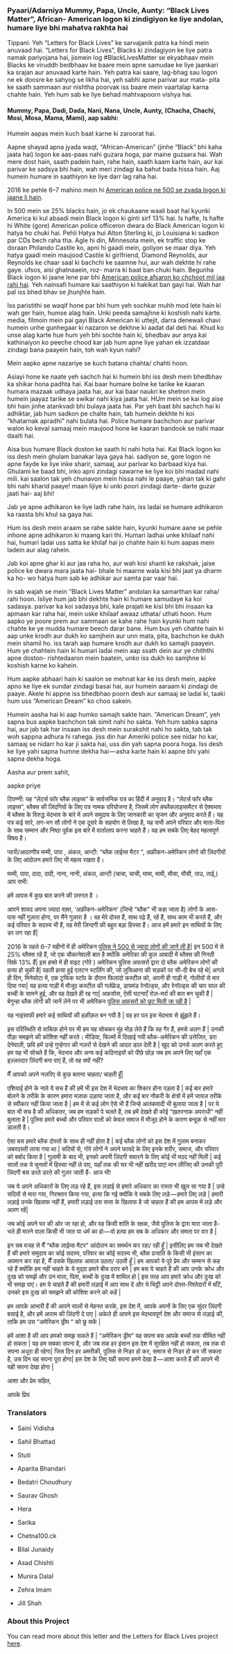 ### Pyaari/Adarniya Mummy, Papa, Uncle, Aunty: “Black Lives Matter”, African- American logon ki zindigiyon ke liye andolan, humare liye bhi mahatva rakhta hai

Tippani: Yeh “Letters for Black Lives” ke sarvajanik patra ka hindi mein anuvaad hai. “Letters for Black Lives”, Blacks ki zindagiyon ke liye patra namak pariyojana hai, jismein log #BlackLivesMatter se ekyabhaav mein Blacks ke viruddh bedbhaav ke baare mein apne samudae ke liye jaankari ka srajan aur anuvaad karte hain. Yeh patra kai saare, lag-bhag sau logon ne ek doosre ke sahyog se likha hai, yeh sabhi apne parivar aur mata- pita ke saath sammaan aur nishtha poorvak iss baare mein vaartalap karna chahte hain. Yeh hum sab ke liye behad mahtvapoorn vishya hai.

#### Mummy, Papa, Dadi, Dada, Nani, Nana, Uncle, Aunty, (Chacha, Chachi, Mosi, Mosa, Mama, Mami), aap sabhi:

Humein aapas mein kuch baat karne ki zaroorat hai.

Aapne shayad apna jyada waqt, “African-American” (jinhe “Black” bhi kaha jaata hai) logon ke aas-paas nahi guzara hoga, par maine guzaara hai. Wah mere dost hain, saath padein hain, rahe hain, saath kaam karte hain, aur kai parivar ke sadsya bhi hain, wah meri zindagi ka bahut bada hissa hain. Aaj humein humare in saathiyon ke liye darr lag raha hai.

2016 ke pehle 6–7 mahino mein hi [American police ne 500 se zyada logon ki jaane li hain](https://www.washingtonpost.com/graphics/national/police-shootings-2016/).

In 500 mein se 25% blacks hain, jo ek chaukaane waali baat hai kyunki America ki kul abaadi mein Black logon ki ginti sirf 13% hai. Is hafte, Is hafte hi White (gore) American police officeron dwara do Black American logon ki hatya ho chuki hai. Pehli Hatya hui Alton Sterling ki, jo Louisiana ki sadkon par CDs bech raha tha. Agle hi din, Minnesota mein, ek traffic stop ke doraan Philando Castile ko, apni hi gaadi mein, goliyon se maar diya. Yeh hatya gaadi mein maujood Castile ki girlfriend, Diamond Reynolds, aur Reynolds ke chaar saal ki bachchi ke saamne hui, aur wah dekhte hi rahe gaye. ufsos, aisi ghatnaaein, roz- marra ki baat ban chuki hain. Begunha Black logon ki jaane lene par bhi [American police afsaron ko chchoot mil jaa rahi hai](http://www.washingtonpost.com/sf/investigative/2015/04/11/thousands-dead-few-prosecuted/). Yeh nainsafi humare kai saathiyon ki hakikat ban gayi hai. Wah har pal iss bhed bhav se jhunjhte hain.

Iss paristithi se waqif hone par bhi hum yeh sochkar muhh mod lete hain ki wah ger hain, humse alag hain. Unki peeda samajhne ki koshish nahi karte. media, filmoin mein pai gayi Black American ki uttejit, darra denewali chavi humein unhe gunhegaar ki nazaron se dekhne ki aadat dal deti hai. Khud ko unse alag karte hue hum yeh bhi sochte hain ki, bhedbav aur anya kai kathinaiyon ko peeche chood kar jab hum apne liye yahan ek izzatdaar zindagi bana paayein hain, toh wah kyun nahi?

Mein aapko apne nazariye se kuch batana chahta/ chahti hoon.

Asiayi hone ke naate yeh sachch hai ki humein bhi iss desh mein bhedbhav ka shikar hona padhta hai. Kai baar humare bolne ke tarike ke kaaran humara mazaak udhaya jaata hai, aur kai baar naukri ke shetron mein humein jaayaz tarike se swikar nahi kiya jaata hai. HUm mein se kai log aise bhi hain jinhe atankvadi bhi bulaya jaata hai. Par yeh baat bhi sachch hai ki adhiktar, jab hum sadkon pe chalte hain, tab humein dekhte hi koi “khatarnak apradhi” nahi bulata hai. Police humare bachchon aur parivar walon ko keval samaaj mein maujood hone ke kaaran bandook se nahi maar daalti hai.

Aisa bus humare Black doston ke saath hi nahi hota hai. Kai Black logon ko iss desh mein ghulam banakar laya gaya hai. sadiyon se, gore logon ne apne fayde ke liye inke sharir, samaaj, aur parivar ko barbaad kiya hai. Ghulami ke baad bhi, inko apni zindagi sawarne ke liye koi bhi madad nahi mili. kai saalon tak yeh chunavon mein hissa nahi le paaye, yahan tak ki gahr bhi nahi kharid paaye! maan lijiye ki unki poori zindagi darte- darte guzar jaati hai- aaj bhi!

Jab ye apne adhikaron ke liye ladh rahe hain, iss ladai se humare adhikaron ka raasta bhi khul sa gaya hai.

Hum iss desh mein araam se rahe sakte hain, kyunki humare aane se pehle inhone apne adhikaron ki maang kari thi. Humari ladhai unke khilaaf nahi hai, humari ladai uss satta ke khilaf hai jo chahte hain ki hum aapas mein ladein aur alag rahein.

Jab koi apne ghar ki aur jaa raha ho, aur wah kisi shanti ke rakshak, jaise police ke dwara mara jaata hai- bhale hi maarne wala kisi bhi jaat ya dharm ka ho- wo hatya hum sab ke adhikar aur samta par vaar hai.

In sab wajah se mein “Black Lives Matter” andolan ka samarthan kar raha/ rahi hoon. Isliye hum jab bhi dekhte hain ki humare samudaye ka koi sadasya. parivar ka koi sadasya bhi, kale prajati ke kisi bhi bhi insaan ka apmaan kar raha hai, mein uske khilaaf awaaz uthata/ uthati hoon. Hum aapko ye poore prem aur sammaan se kahe rahe hain kyunki hum nahi chahte ke ye mudda humare beech darar bane. Hum bus yeh chahte hain ki aap unke krodh aur dukh ko samjhein aur unn mata, pita, bachchon ke dukh mein shamil ho. iss tarah aap humare krodh aur dukh ko samajh paayein. Hum ye chahtein hain ki humari ladai mein aap ssath dein aur ye chiththi apne doston- rishtedaaron mein baatein, unko iss dukh ko samjhne ki koshish karne ko kahein.

Hum aapke abhaari hain ki saalon se mehnat kar ke iss desh mein, aapke apno ke liye ek sundar zindagi basai hai, aur humein aaraam ki zindagi de paaye. Akele hi appne iss bhedbhao poorn desh aur samaaj se ladai ki, taaki hum uss “American Dream” ko choo sakein.

Humein aasha hai ki aap humko samajh sakte hain. “American Dream”, yeh sapna bus aapke bachchon tak simit nahi ho sakta. Yeh hum sabka sapna hai, aur jab tak har insaan iss desh mein surakshit nahi ho sakta, tab tak woh sappna adhura hi rahega. jiss din har Ameriki police see nidar ho kar, samaaj se nidarr ho kar ji sakta hai, uss din yah sapna poora hoga. Iss desh ke liye yahi sapna humne dekha hai — asha karte hain ki aapne bhi yahi sapna dekha hoga.

Aasha aur prem sahit,

aapke priye

टिपण्णी: यह “लेटर्स फॉर ब्लैक लाइव्स” के सार्वजनिक पत्र का हिंदी में अनुवाद है। “लेटर्स फॉर ब्लैक लाइव्स”, ब्लैक्स की ज़िंदगियों के लिए पत्र नामक परियोजना है, जिसमें लोग #ब्लैकलाइव्समैटर से ऐक्यभाव में ब्लैक्स के विरुद्ध भेदभाव के बारे में अपने समुदाय के लिए जानकारी का सृजन और अनुवाद करते हैं। यह पत्र कई सारे, लग-भग सौ लोगों ने एक दूसरे के सहयोग से लिखा है, यह सभी अपने परिवार और माता-पिता के साथ सम्मान और निष्ठा पूर्वक इस बारे में वार्तालाप करना चाहते हैं। यह हम सबके लिए बेहद महत्वपूर्ण विषय है।

प्यारी/आदरणीय मम्मी, पापा , अंकल, आन्टी: “ब्लैक लाईव्स मैटर ”, अफ्रीकन-अमेरिकन लोगों की ज़िंदगीयों के लिए आंदोलन हमारे लिए भी महत्व रखता है।

मम्मी, पापा, दादा, दादी, नाना, नानी, अंकल, आन्टी (चाचा, चाची, मामा, मामी, मौसा, मौसी, ताउ, ताई,) आप सभी:

हमें आपस में कुछ बात करने की ज़रुरत है ।

आपने शायद अपना ज़्यादा वक़्त, ‘अफ्रीकन-अमेरिकन’ (जिन्हे “ब्लैक” भी कहा जाता है) लोगों के आस- पास नहीं गुज़ारा होगा, पर मैंने गुज़ारा है । वह मेरे दोस्त हैं, साथ पढ़े हैं, रहें हैं, साथ काम भी करते हैं, और कई परिवार के सदस्य भी हैं, वह मेरी ज़िन्दगी की बहुत बड़ा हिस्सा हैं। आज हमें हमारे इन साथियों के लिए डर लग रहा हैं|

2016 के पहले 6–7 महीनों में ही अमेरिकन [पुलिस ने 500 से ज़्यादा लोगों की जानें ली है](https://www.washingtonpost.com/graphics/national/police-shootings-2016/)| इन 500 में से 25% ब्लैक्स रहें हैं, जो एक चौकानेवाली बात है क्योंकि अमेरिका की कुल आबादी में ब्लैक्स की गिनती सिर्फ़ 13% हैं| इस हफ्ते में ही वाइट (गोरे ) अमेरिकन पुलिस अफसरों द्वारा दो ब्लैक अमेरिकन लोगों की हत्या हो चुकी है| पहली हत्या हुई एलटन स्टर्लिंग की, जो लुसिआना की सड़कों पर सी-दी बेच रहे थे| अगले ही दिन, मिनेसोटा में, एक ट्रफिक स्टॉप के दौरान फिलांदो कस्टील को, अपनी ही गाड़ी में, गोलीयों से मार दिया गया| यह हत्या गाड़ी में मौजूद कस्टील की गर्लफ्रेंड, डायमंड रेनॉल्ड्स, और रेनॉल्ड्स की चार साल की बच्ची के सामने हुई, और वह देखते ही रह गए| अफ़सोस, ऐसी घटनाएँ रोज़-मर्रा की बात बन चुकी हैं | बेगुन्हा ब्लैक लोगों की जानें लेने पर भी अमेरिकन [पुलिस अफसरों को छूट मिली जा रही है](http://www.washingtonpost.com/sf/investigative/2015/04/11/thousands-dead-few-prosecuted/) |

यह नाइंसाफी हमारे कई साथियों की हक़ीक़त बन गयी है | वह हर पल इस भेदभाव से झूंझते हैं।

इस परिस्थिति से वाकिफ़ होने पर भी हम यह सोचकर मुंह मोड़ लेते हैं कि वह गैर हैं, हमसे अलग हैं | उनकी पीड़ा समझने की कोशिश नहीं करते। मीडिया, फिल्मों में दिखाई गयी ब्लैक-अमेरिकन की उत्तेजित, डरा देनेवाली, छवि हमें उन्हे गुन्हेगार की नज़रों से देखने की आदत डाल देती है | खुद को उनसे अलग करते हुए हम यह भी सोचते हैं कि, भेदभाव और अन्य कई कठिनाइयों को पीछे छोड़ जब हम अपने लिए यहाँ एक इज़्ज़तदार ज़िंदगी बना पाएं हैं, तो वह क्यों नहीं?

मैँ आपको अपने नज़रिए से कुछ बताना चाहता/ चाहती हूँ|

एशियाई होने के नाते ये सच हैं की हमें भी इस देश में भेदभाव का शिकार होना पड़ता है | कई बार हमारे बोलने के तरीके के कारण हमारा मज़ाक उड़ाया जाता है, और कई बार नौकरी के क्षेत्रों में हमें जायज़ तरीके से स्वीकार नहीं किया जाता है | हम में से कई लोग ऐसे भी हैं जिन्हे आतंकवादी भी बुलाया जाता है | पर ये बात भी सच है की अधिकतर, जब हम सड़कों पे चलते हैं, तब हमें देखते ही कोई “ख़तरनाक अपराधी” नहीं बुलाता है | पुलिस हमारे बच्चों और परिवार वालों को केवल समाज में मौजूद होने के कारण बन्दूक से नहीं मार डालती है।

ऐसा बस हमारे ब्लैक दोस्तों के साथ ही नहीं होता है | कई ब्लैक लोगों को इस देश में ग़ुलाम बनाकर ज़बरदस्ती लाया गया था | सदियों से, गोरे लोगों ने अपने फायदे के लिए इनके शरीर, समाज, और परिवार को बर्बाद किया है | गुलामी के बाद भी, इनको अपनी ज़िंदगी सवारने के लिए कोई भी मदद नहीं मिली | कई सालों तक ये चुनावों में हिस्सा नहीं ले पाए, यहाँ तक की घर भी नहीं खरीद पाए! मान लीजिए की उनकी पूरी ज़िंदगी बस डरते डरते की गुज़र जाती हैं- आज भी!

जब ये अपने अधिकारों के लिए लड़ रहे हैं, इस लड़ाई से हमारे अधिकार का रास्ता भी खुल सा गया है | उन्हे सदियों से मारा गया, गिरफ्तार किया गया, हत्या कि गई क्योंकि वे सबके लिए लड़े — हमारे लिए लड़े | हमारी लड़ाई उनके खिलाफ नहीं हैं, हमारी लड़ाई उस सत्ता के खिलाफ है जो चाहता हैं की हम आपस में लड़े और अलग रहें|

जब कोई अपने घर की ओर जा रहा हो, और वह किसी शांति के रक्षक, जैसे पुलिस के द्वारा मारा जाता है- भले ही मारने वाला किसी भी जात या धर्म का हो — वो हत्या हम सब के अधिकार और समता पर वार है |

इन सब वजह से मैँ “ब्लैक लाईव्स मैटर” आंदोलन का समर्थन कर रहा/ रही हूँ | इसीलिए हम जब भी देखते हैं की हमारे समुदाय का कोई सदस्य, परिवार का कोई सदस्य भी, ब्लैक प्रजाति के किसी भी इंसान का अपमान कर रहा है, मैँ उसके खिलाफ आवाज़ उठता/ उठती हूँ | हम आपको ये पूरे प्रेम और सम्मान से कह रहे हैं क्योंकि हम नहीं चाहते के ये मुद्‍दा हमारे बीच दरार बने | हम बस ये चाहते हैं की आप उनके क्रोध और दुःख को समझें और उन माता, पिता, बच्चों के दुःख में शामिल हो | इस तरह आप हमारे क्रोध और दुःख को भी समझ पाएं। हम ये चाहते हैं की हमारी लड़ाई में आप साथ दें और ये चिट्ठी अपने दोस्त-रिश्तेदारों में बाँटें, उनको इस दुःख को समझने की कोशिश करने को कहें |

हम आपके आभारी हैं की आपने सालों से मेहनत करके, इस देश में, आपके अपनों के लिए एक सुंदर ज़िंदगी बसाई है, और हमें आराम की ज़िंदगी दे पाए | अकेले ही आपने इस भेदभावपूर्ण देश और समाज से लड़ाई की, ताकि हम उस “अमेरिकन ड्रीम “ को छु सकें |

हमें आशा है की आप हमको समझ सकते हैं | “अमेरिकन ड्रीम” यह सपना बस आपके बच्चों तक सीमित नहीं हो सकता | यह हम सबका सपना है, और जब तक हर इंसान इस देश में सुरक्षित नहीं हो सकता, तब तक वो सपना अधूरा ही रहेगा| जिस दिन हर अमरीकी, पुलिस से निडर हो कर, समाज से निडर हो कर जी सकता है, उस दिन यह सपना पूरा होगा| इस देश के लिए यही सपना हमने देखा है — आशा करते हैं की आपने भी यही सपना देखा होगा |

आशा और प्रेम सहित,

आपके प्रिय

### Translators

- Saini Vidisha

- Sahil Bhattad

- Stuti

- Aparita Bhandari

- Bedatri Choudhury

- Saurav Ghosh

- Hera

- Sarika

- Chetna100.ck

- Bilal Junaidy

- Asad Chishti

- Munira Dalal

- Zehra Imam

- Jill Shah

### About this Project

You can read more about this letter and the Letters for Black Lives project [here](https://medium.com/@lettersforblacklives/ed27ea67eb2e#.rfi19i1d6).

